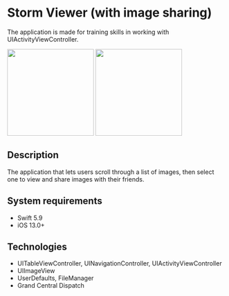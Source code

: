 # Storm Viewer (with image sharing)
The application is made for training skills in working with UIActivityViewController.

<img src="https://github.com/user-attachments/assets/756ae40d-55aa-40c0-9c2f-ebf0858b26c8" width="200">
<img src="https://github.com/user-attachments/assets/91c982eb-2964-460e-9d28-f1d7d67c9092" width="200">

## Description
The application that lets users scroll through a list of images, then select one to view and share images with their friends.
## System requirements
* Swift 5.9
* iOS 13.0+
## Technologies
* UITableViewController, UINavigationController, UIActivityViewController
* UIImageView
* UserDefaults, FileManager
* Grand Central Dispatch
